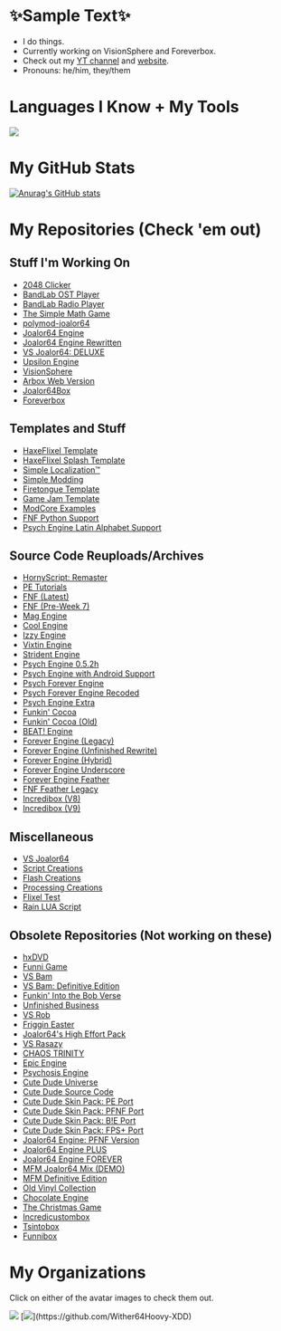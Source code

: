 # ✨Sample Text✨
* I do things.
* Currently working on VisionSphere and Foreverbox.
* Check out my [YT channel](https://www.youtube.com/channel/UC4tRMRL_iAHX5n1qQpHibfg) and [website](https://sites.google.com/view/joalor64website-new/).
* Pronouns: he/him, they/them

# Languages I Know + My Tools
<img src="https://skillicons.dev/icons?i=haxe,haxeflixel,lua,js,html,github,vscode,&perline=10&theme=dark"/>

# My GitHub Stats
[![Anurag's GitHub stats](https://github-readme-stats.vercel.app/api?username=joalor64gh&theme=radical)](https://github.com/anuraghazra/github-readme-stats)

# My Repositories (Check 'em out)
## Stuff I'm Working On
* [2048 Clicker](https://github.com/Joalor64GH/2048-Clicker)
* [BandLab OST Player](https://github.com/Joalor64GH/BandLabOST-Player)
* [BandLab Radio Player](https://github.com/Joalor64GH/BandLab-Radio-Player)
* [The Simple Math Game](https://github.com/Joalor64GH/SimpleMathGame)
* [polymod-joalor64](https://github.com/Joalor64GH/polymod-joalor64)
* [Joalor64 Engine](https://github.com/Joalor64GH/Joalor64-Engine)
* [Joalor64 Engine Rewritten](https://github.com/Joalor64GH/Joalor64-Engine-Rewrite)
* [VS Joalor64: DELUXE](https://github.com/Joalor64GH/VSJoalor64-DX)
* [Upsilon Engine](https://github.com/Joalor64GH/Upsilon-Engine)
* [VisionSphere](https://github.com/Joalor64GH/VisionSphere)
* [Arbox Web Version](https://github.com/Joalor64GH/Arbox-WebVersion)
* [Joalor64Box](https://github.com/Joalor64GH/Joalor64Box)
* [Foreverbox](https://github.com/Joalor64GH/Foreverbox)

## Templates and Stuff
* [HaxeFlixel Template](https://github.com/Joalor64GH/HaxeFlixel-Template)
* [HaxeFlixel Splash Template](https://github.com/Joalor64GH/HaxeFlixelSplash-Template)
* [Simple Localization™](https://github.com/Joalor64GH/SimpleLocalization)
* [Simple Modding](https://github.com/Joalor64GH/SimpleModding)
* [Firetongue Template](https://github.com/Joalor64GH/Firetongue-Template)
* [Game Jam Template](https://github.com/Joalor64GH/game-jam-template)
* [ModCore Examples](https://github.com/Joalor64GH/ModCore-Examples)
* [FNF Python Support](https://github.com/Joalor64GH/Friday-Night-Funkin-Python-Support)
* [Psych Engine Latin Alphabet Support](https://github.com/Joalor64GH/PsychEngine-Latin-Alphabet-Support)

## Source Code Reuploads/Archives
* [HornyScript: Remaster](https://github.com/Joalor64GH/HornyScript-RE)
* [PE Tutorials](https://github.com/Joalor64GH/PE-tutorials)
* [FNF (Latest)](https://github.com/Joalor64GH/FridayNightFunkin)
* [FNF (Pre-Week 7)](https://github.com/Joalor64GH/Funkin-PreWeek7)
* [Mag Engine](https://github.com/Joalor64GH/FNF-MagEngine)
* [Cool Engine](https://github.com/Joalor64GH/CoolEngine-Backup)
* [Izzy Engine](https://github.com/Joalor64GH/FNF-IzzyEngine)
* [Vixtin Engine](https://github.com/Joalor64GH/Vixtin-Engine)
* [Strident Engine](https://github.com/Joalor64GH/Strident-Engine)
* [Psych Engine 0.5.2h](https://github.com/Joalor64GH/PsychEngine-0.5.2h)
* [Psych Engine with Android Support](https://github.com/Joalor64GH/FNF-PsychEngine-With-Android-Support)
* [Psych Forever Engine](https://github.com/Joalor64GH/PsychForever-Engine)
* [Psych Forever Engine Recoded](https://github.com/Joalor64GH/Psych-Forever-Recoded)
* [Psych Engine Extra](https://github.com/Joalor64GH/PE-Extra)
* [Funkin' Cocoa](https://github.com/Joalor64GH/FunkinCocoa)
* [Funkin' Cocoa (Old)](https://github.com/Joalor64GH/CocoaV1)
* [BEAT! Engine](https://github.com/Joalor64GH/BEAT-Engine)
* [Forever Engine (Legacy)](https://github.com/Joalor64GH/Forever-Engine-Legacy)
* [Forever Engine (Unfinished Rewrite)](https://github.com/Joalor64GH/Forever-Engine-Rewrite)
* [Forever Engine (Hybrid)](https://github.com/Joalor64GH/Forever-Engine-Hybrid)
* [Forever Engine Underscore](https://github.com/Joalor64GH/ForeverUnderscore-backup)
* [Forever Engine Feather](https://github.com/Joalor64GH/Forever-Engine-Feather)
* [FNF Feather Legacy](https://github.com/Joalor64GH/FNF-Feather-Legacy)
* [Incredibox (V8)](https://github.com/Joalor64GH/IncrediboxOpenSource)
* [Incredibox (V9)](https://github.com/Joalor64GH/Incredibox-Latest)

## Miscellaneous
* [VS Joalor64](https://github.com/Joalor64GH/VSJoalor64-SourceCode)
* [Script Creations](https://github.com/Joalor64GH/Script-Creations)
* [Flash Creations](https://github.com/Joalor64GH/Flash-Creations)
* [Processing Creations](https://github.com/Joalor64GH/ProcessingCreations)
* [Flixel Test](https://github.com/Joalor64GH/FlixelTest)
* [Rain LUA Script](https://github.com/Joalor64GH/Rain-LUA-Script)

## Obsolete Repositories (Not working on these)
* [hxDVD](https://github.com/Joalor64GH/hxDVD)
* [Funni Game](https://github.com/Joalor64GH/Funni-Game)
* [VS Bam](https://github.com/Joalor64GH/FNF-VS-Bam)
* [VS Bam: Definitive Edition](https://github.com/Joalor64GH/FNF-VS-Bam-DefinitiveEdition)
* [Funkin' Into the Bob Verse](https://github.com/Joalor64GH/BobVerse-SC)
* [Unfinished Business](https://github.com/Joalor64GH/Unfinished-Business)
* [VS Rob](https://github.com/Joalor64GH/FNF-VS-Rob)
* [Friggin Easter](https://github.com/Joalor64GH/Friggin-Easter)
* [Joalor64's High Effort Pack](https://github.com/Joalor64GH/Joalor64-High-Effort-Pack)
* [VS Rasazy](https://github.com/Joalor64GH/VSRasazy-Source)
* [CHAOS TRINITY](https://github.com/Joalor64GH/CHAOS-TRINITY)
* [Epic Engine](https://github.com/Joalor64GH/Epic-Engine)
* [Psychosis Engine](https://github.com/Joalor64GH/Psychosis-Engine)
* [Cute Dude Universe](https://github.com/Joalor64GH/Cute-Dude-Universe-WIP)
* [Cute Dude Source Code](https://github.com/Joalor64GH/Cute-Dude-Source)
* [Cute Dude Skin Pack: PE Port](https://github.com/Joalor64GH/CDSP-PE-Source)
* [Cute Dude Skin Pack: PFNF Port](https://github.com/Joalor64GH/CDSP-PFNF-Source)
* [Cute Dude Skin Pack: B!E Port](https://github.com/Joalor64GH/CDSP-BE-Port)
* [Cute Dude Skin Pack: FPS+ Port](https://github.com/Joalor64GH/CDSP-FPS-Plus)
* [Joalor64 Engine: PFNF Version](https://github.com/Joalor64GH/Joalor64-Engine-PFNF)
* [Joalor64 Engine PLUS](https://github.com/Joalor64GH/Joalor64-Engine-PLUS)
* [Joalor64 Engine FOREVER](https://github.com/Joalor64GH/Joalor64-Engine-FOREVER)
* [MFM Joalor64 Mix (DEMO)](https://github.com/Joalor64GH/MFM-Joalor64-Mix-DEMO)
* [MFM Definitive Edition](https://github.com/Joalor64GH/MFM-Definitive-Edition)
* [Old Vinyl Collection](https://github.com/Joalor64GH/OldVinyl-Source)
* [Chocolate Engine](https://github.com/Joalor64GH/Chocolate-Engine)
* [The Christmas Game](https://github.com/Joalor64GH/Christmas2022)
* [Incredicustombox](https://github.com/Joalor64GH/Incredicustombox)
* [Tsintobox](https://github.com/Joalor64GH/Tsintobox)
* [Funnibox](https://github.com/Joalor64GH/Funnibox)

# My Organizations
Click on either of the avatar images to check them out.

[![](https://avatars.githubusercontent.com/u/104655569?s=200&v=4)](https://github.com/JoalorEnterprises)
[![](https://avatars.githubusercontent.com/u/117836647?s=200&v=4")](https://github.com/Wither64Hoovy-XDD)
